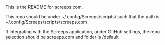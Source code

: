 This is the README for screeps.com.

This repo should be under ~/.config/Screeps/scripts/ such that the path is ~/.config/Screeps/scripts/screeps.com

If integrating with the Screeps application, under GitHub settings, the repo selection should be screeps.com and folder is /default
